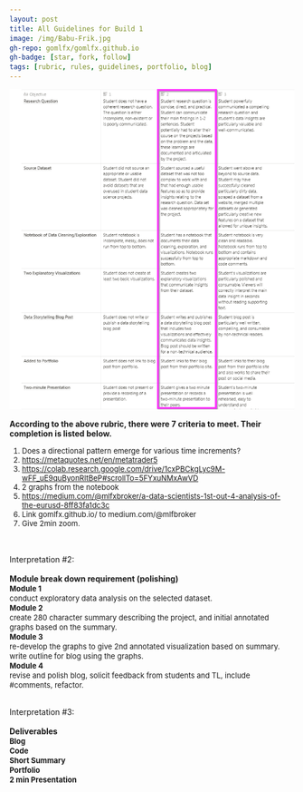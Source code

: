 ```yaml
---
layout: post
title: All Guidelines for Build 1
image: /img/Babu-Frik.jpg
gh-repo: gomlfx/gomlfx.github.io
gh-badge: [star, fork, follow]
tags: [rubric, rules, guidelines, portfolio, blog]
---
```


![rubric](/img/rubric.png)


<b>According to the above rubric, there were 7 criteria to meet. Their completion is listed below.</b><br>
<font size="-1">
1. Does a directional pattern emerge for various time increments?<br>  
2. https://metaquotes.net/en/metatrader5<br>
3. https://colab.research.google.com/drive/1cxPBCkgLyc9M-wFF_uE9quByonRltBeP#scrollTo=5FYxuNMxAwVD<br> 
4. 2 graphs from the notebook<br>
5. https://medium.com/@mlfxbroker/a-data-scientists-1st-out-4-analysis-of-the-eurusd-8ff83fa1dc3c<br>
6. Link gomlfx.github.io/ to medium.com/@mlfbroker <br>
7. Give 2min zoom.<br>
</font>
<br>
<br>
Interpretation #2:<br>
<br>
<b>Module break down requirement (polishing)</b><br>
<font size="-1">
<b>Module 1</b><br>
conduct exploratory data analysis on the selected dataset.<br>
<b>Module 2</b><br>
create 280 character summary describing the project, and initial annotated graphs based on the summary.<br>
<b>Module 3</b><br>
re-develop the graphs to give 2nd annotated visualization based on summary.<br>
write outline for blog using the graphs.<br>
<b>Module 4</b><br>
revise and polish blog, solicit feedback from students and TL, include #comments, refactor.<br></font>
<br>

Interpretation #3:<br>
<br>
<b>Deliverables</b><br>
<font size="-1">
<b>Blog</b><br>
<b>Code</b><br>
<b>Short Summary</b><br>
<b>Portfolio</b><br>
<b>2 min Presentation</b><br>
</font>
